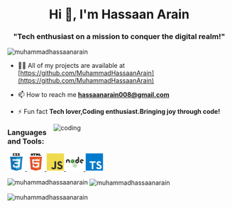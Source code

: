 <h1 align="center">Hi 👋, I'm Hassaan Arain</h1>
<h3 align="center">"Tech enthusiast on a mission to conquer the digital realm!"</h3>

<p align="left"> <img src="https://komarev.com/ghpvc/?username=muhammadhassaanarain&label=Profile%20views&color=0e75b6&style=flat" alt="muhammadhassaanarain" /> </p>

- 👨‍💻 All of my projects are available at [https://github.com/MuhammadHassaanArain](https://github.com/MuhammadHassaanArain)

- 📫 How to reach me **hassaanarain008@gmail.com**

- ⚡ Fun fact **Tech lover,Coding enthusiast.Bringing joy through code!**



<img align="right" alt="coding" width="400" src="https://user-images.githubusercontent.com/37551474/113611467-3a567d80-9657-11eb-862b-b07b4f105c6f.gif">





<h3 align="left">Languages and Tools:</h3>
<p align="left"> <a href="https://www.w3schools.com/css/" target="_blank" rel="noreferrer"> <img src="https://raw.githubusercontent.com/devicons/devicon/master/icons/css3/css3-original-wordmark.svg" alt="css3" width="40" height="40"/> </a> <a href="https://www.w3.org/html/" target="_blank" rel="noreferrer"> <img src="https://raw.githubusercontent.com/devicons/devicon/master/icons/html5/html5-original-wordmark.svg" alt="html5" width="40" height="40"/> </a> <a href="https://developer.mozilla.org/en-US/docs/Web/JavaScript" target="_blank" rel="noreferrer"> <img src="https://raw.githubusercontent.com/devicons/devicon/master/icons/javascript/javascript-original.svg" alt="javascript" width="40" height="40"/> </a> <a href="https://nodejs.org" target="_blank" rel="noreferrer"> <img src="https://raw.githubusercontent.com/devicons/devicon/master/icons/nodejs/nodejs-original-wordmark.svg" alt="nodejs" width="40" height="40"/> </a> <a href="https://www.typescriptlang.org/" target="_blank" rel="noreferrer"> <img src="https://raw.githubusercontent.com/devicons/devicon/master/icons/typescript/typescript-original.svg" alt="typescript" width="40" height="40"/> </a> </p>

<p><img align="left" src="https://github-readme-stats.vercel.app/api/top-langs?username=muhammadhassaanarain&show_icons=true&locale=en&layout=compact" alt="muhammadhassaanarain" /></p>

<p>&nbsp;<img align="center" src="https://github-readme-stats.vercel.app/api?username=muhammadhassaanarain&show_icons=true&locale=en" alt="muhammadhassaanarain" /></p>

<p><img align="center" src="https://github-readme-streak-stats.herokuapp.com/?user=muhammadhassaanarain&" alt="muhammadhassaanarain" /></p>
